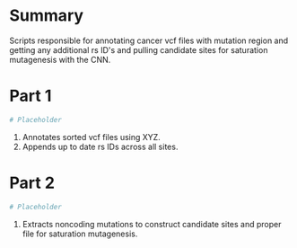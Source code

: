 # Summary
Scripts responsible for annotating cancer vcf files with mutation region and getting any additional rs ID's and pulling candidate sites for saturation mutagenesis with the CNN.

# Part 1
```bash
# Placeholder
```
1. Annotates sorted vcf files using XYZ.
2. Appends up to date rs IDs across all sites.
# Part 2
```bash
# Placeholder
```
1. Extracts noncoding mutations to construct candidate sites and proper file for saturation mutagenesis.